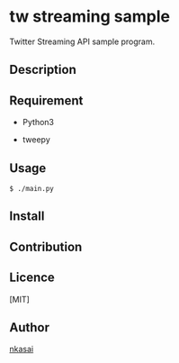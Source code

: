 tw streaming sample
====

Twitter Streaming API sample program.

## Description

## Requirement

* Python3

* tweepy

## Usage

`$ ./main.py`

## Install

## Contribution

## Licence

[MIT]

## Author

[nkasai](https://github.com/nkasai)
